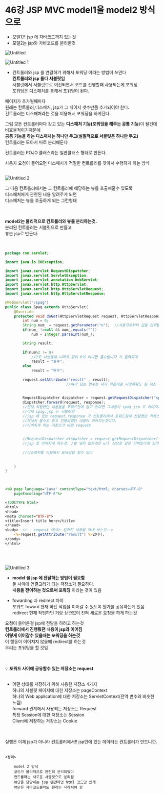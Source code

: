 
# 46강 JSP MVC model1을 model2 방식으로

- 모델1은 jsp 에 자바코드까지 있는것
- 모델2는 jsp와 자바코드를 분리한것


![Untitled](https://user-images.githubusercontent.com/89206108/166253825-2c7a4ffa-a467-41c6-b708-01a48d9e69e7.png)

![Untitled 1](https://user-images.githubusercontent.com/89206108/166253880-71605755-e3e8-49ee-ab57-7623943a8837.png)


- 컨트롤러와 jsp 를 연결하기 위해서 포워딩 이라는 방법이 쓰인다  
**컨트롤러와 jsp 둘다 서블릿임**  
서블릿에서 서블릿으로 이전되면서 코드를 진행할때 사용되는게 포워딩.  
포워딩은 디스패처를 통해서 포워딩이 된다.  

페이지가 추가될때마다  
원래는 컨트롤러,디스패처, jsp가 그 페이지 갯수만큼 추가되어야 한다.  
컨트롤러는 디스패처라는 것을 이용해서 포워딩을 하게된다.  

그럼 모든 컨트롤러마다 갖고 있는 **디스패처 기능(포워딩을 해주는 공통 기능**)이 될건데  
비효율적이기때문에  
**공통 기능을 하는 디스패처는 하나만 두고(실질적으로 서블릿은 하나만 두고)**  
컨트롤러는 모아서 따로 분리해둔다  

컨트롤러는 POJO 클래스라는 일반클래스 형태로 만든다.  

사용자 요청이 들어오면 디스패처가 적절한 컨트롤러를 찾아서 수행하게 하는 방식  
<br>

![Untitled 2](https://user-images.githubusercontent.com/89206108/166254108-dd4c81b1-85db-4c40-9cd8-468f01374192.png)  

그 다음 컨트롤러에서는 그 컨트롤러에 해당하는 뷰를 호출해줄수 있도록   
디스패처에게 관련된 내용 알려주게 되면  
디스패처는 뷰를 호출하게 되는 그런형태  
<br><br>

 **model2는 물리적으로 컨트롤러와 뷰를 분리하는것.**  
분리된 컨트롤러는 서블릿으로 만들고  
뷰는 jsp로 만든다.  
<br><br>

```java
package com.servlet;

import java.io.IOException;

import javax.servlet.RequestDispatcher;
import javax.servlet.ServletException;
import javax.servlet.annotation.WebServlet;
import javax.servlet.http.HttpServlet;
import javax.servlet.http.HttpServletRequest;
import javax.servlet.http.HttpServletResponse;

@WebServlet("/spag")
public class Spag extends HttpServlet{
	@Override
	protected void doGet(HttpServletRequest request, HttpServletResponse response) throws ServletException, IOException {
		int num = 0;
		String num_ = request.getParameter("n");  //사용자로부터 값을 입력받는 도구. 그리고 입력된 값은 문자열로 인식된다.
		if(num_ !=null && num_.equals(""))
			num = Integer.parseInt(num_);

		String result;
		
		if(num%2 != 0) 
			//2로 나눴을때 나머지 값이 0이 아니면 홀수입니다 가 출력되게
	 		result = "홀수";
		else 
			result = "짝수";
		 
		request.setAttribute("result" , result);
							//여기 담는 변수는 내가 마음대로 지정해줘도 됨 대신 다르게 r이라고 준다면 jsp도 r 이라고 꺼내짐
		
		
		RequestDispatcher dispatcher = request.getRequestDispatcher("spag.jsp");
		dispatcher.forward(request, response);
		//현재 작업했던 내용들을 포워드안에 담고 있다면 그내용이 spag.jsp 로 이어져서 요청 진행될것
		//이제 spag.jsp 는 서블릿임
		//jsp 에 있는 request,response 가 컨트롤러에서 포워드할때 전달했던 리퀘스트 리스판스와 똑같음
		//꺼내서 볼수도 있고 진행되었던 내용이 이어지는것이다.
		//이어지게 하는 저장소가 바로 request
		
		
		//RequestDispatcher dispatcher = request.getRequestDispatcher("spag.jsp");
		//jsp 로 이어지게 하는것. /를 넣지 않은것은 url 상으로 같은 디렉토리에 있기 때문에 경로 설정 안한것
	
		//디스패처를 이용해서 포워딩을 할수 있다
	
	
	}
}
```
<br>

```jsp
<%@ page language="java" contentType="text/html; charset=UTF-8"
    pageEncoding="UTF-8"%>

<!DOCTYPE html>
<html>
<head>
<meta charset="UTF-8">
<title>Insert title here</title>
</head>
<body>  <!-- request 에서는 담아진 내용을 꺼내 쓰는것-->
	<%=request.getAttribute("result") %>입니다.
</body>
</html>
```
<br><br>


![Untitled 3](https://user-images.githubusercontent.com/89206108/166254364-c523ea27-cb43-4f2b-98d1-21e8913fd90b.png)


- **model 을  jsp 에 전달하는 방법이 필요함**   
둘 사이에 연결고리가 되는 저장소가 필요하다.  
**내용을 전이하는 것으로써 포워딩** 이라는 것이 있음  
    
- fowarding 과  redirect 차이  
포워드 foward  현재 하던 작업을 이어갈 수 있도록 뭔가를 공유하는게 있음  
redirect 현재 작업하던 거랑 상관없이 전혀 새로운 요청을 하게 하는것  

요청이 들어온걸 jsp에 전달을 하려고 하는것  
**컨트롤러에서 진행됬던 내용이 jsp와 이어짐**   
**이렇게 이어갈수 있을때는 포워딩을 하는것**  
이 행동이 이어지지 않을때  redirect를 하는것  
우리는 포워딩을 할 것임  
<br><br>


💡 **포워드 사이에 공유할수 있는 저장소는 request**
<br><br>


- 어떤 상태를 저장하기 위해 사용한 저장소 4가지  
하나의 서블릿 페이지에 대한 저장소는 pageContext  
하나의 Web application에 대한 저장소는 ServletContext(전역 변수와 비슷한 느낌)  
forward 관계에서 사용되는 저장소는 Request  
특정 Session에 대한 저장소는 Session  
Client에 저장하는 저장소는 Cookie  
<br><br>

실행은 이제 jsp가 아니라 컨트롤러에서!!
jsp안에 있는 데이터는 컨트롤러가 만드니깐.
<br><br>

```
<정리>

	model 2 방식
	코드가 물리적으로 완전히 분리되었다
	컨트롤러는 새로운 서블릿으로 분리됨
	뷰단을 담당하는 jsp 왠만하면 html 코드만 있게
	뷰단은 자바코드블럭도 원래는 사라져야 함
```
<br><br>

